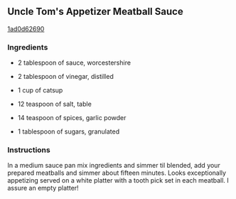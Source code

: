 ## Uncle Tom's Appetizer Meatball Sauce

[1ad0d62690](http://www.food.com/recipe/uncle-toms-appetizer-meatball-sauce-186729)

### Ingredients

 - 2 tablespoon of sauce, worcestershire

 - 2 tablespoon of vinegar, distilled

 - 1 cup of catsup

 - 12 teaspoon of salt, table

 - 14 teaspoon of spices, garlic powder

 - 1 tablespoon of sugars, granulated

### Instructions

In a medium sauce pan mix ingredients and simmer til blended, add your prepared meatballs and simmer about fifteen minutes. Looks exceptionally appetizing served on a white platter with a tooth pick set in each meatball. I assure an empty platter!